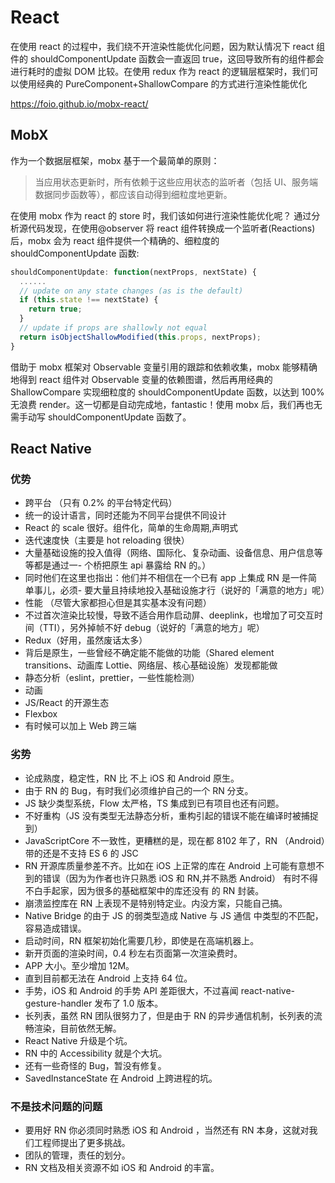 # React

在使用 react 的过程中，我们绕不开渲染性能优化问题，因为默认情况下 react 组件的 shouldComponentUpdate 函数会一直返回 true，这回导致所有的组件都会进行耗时的虚拟 DOM 比较。在使用 redux 作为 react 的逻辑层框架时，我们可以使用经典的 PureComponent+ShallowCompare 的方式进行渲染性能优化

https://foio.github.io/mobx-react/

## MobX

作为一个数据层框架，mobx 基于一个最简单的原则：

> 当应用状态更新时，所有依赖于这些应用状态的监听者（包括 UI、服务端数据同步函数等），都应该自动得到细粒度地更新。

在使用 mobx 作为 react 的 store 时，我们该如何进行渲染性能优化呢？
通过分析源代码发现，在使用@observer 将 react 组件转换成一个监听者(Reactions)后，mobx 会为 react 组件提供一个精确的、细粒度的 shouldComponentUpdate 函数:

```js
shouldComponentUpdate: function(nextProps, nextState) {
  ......
  // update on any state changes (as is the default)
  if (this.state !== nextState) {
    return true;
  }
  // update if props are shallowly not equal
  return isObjectShallowModified(this.props, nextProps);
}
```

借助于 mobx 框架对 Observable 变量引用的跟踪和依赖收集，mobx 能够精确地得到 react 组件对 Observable 变量的依赖图谱，然后再用经典的 ShallowCompare 实现细粒度的 shouldComponentUpdate 函数，以达到 100%无浪费 render。这一切都是自动完成地，fantastic！使用 mobx 后，我们再也无需手动写 shouldComponentUpdate 函数了。

## React Native

### 优势

- 跨平台 （只有 0.2% 的平台特定代码）
- 统一的设计语言，同时还能为不同平台提供不同设计
- React 的 scale 很好。组件化，简单的生命周期,声明式
- 迭代速度快（主要是 hot reloading 很快）
- 大量基础设施的投入值得（网络、国际化、复杂动画、设备信息、用户信息等等都是通过一- 个桥把原生 api 暴露给 RN 的。）
- 同时他们在这里也指出：他们并不相信在一个已有 app 上集成 RN 是一件简单事儿，必须- 要大量且持续地投入基础设施才行（说好的「满意的地方」呢）
- 性能 （尽管大家都担心但是其实基本没有问题）
- 不过首次渲染比较慢，导致不适合用作启动屏、deeplink，也增加了可交互时间（TTI），另外掉帧不好 debug（说好的「满意的地方」呢）
- Redux（好用，虽然废话太多）
- 背后是原生，一些曾经不确定能不能做的功能（Shared element transitions、动画库 Lottie、网络层、核心基础设施）发现都能做
- 静态分析（eslint，prettier，一些性能检测）
- 动画
- JS/React 的开源生态
- Flexbox
- 有时候可以加上 Web 跨三端

### 劣势

- 论成熟度，稳定性，RN 比 不上 iOS 和 Android 原生。
- 由于 RN 的 Bug，有时我们必须维护自己的一个 RN 分支。
- JS 缺少类型系统，Flow 太严格，TS 集成到已有项目也还有问题。
- 不好重构（JS 没有类型无法静态分析，重构引起的错误不能在编译时被捕捉到）
- JavaScriptCore 不一致性，更糟糕的是，现在都 8102 年了，RN （Android）带的还是不支持 ES 6 的 JSC
- RN 开源库质量参差不齐。比如在 iOS 上正常的库在 Android 上可能有意想不到的错误（因为为作者也许只熟悉 iOS 和 RN,并不熟悉 Android）
  有时不得不白手起家，因为很多的基础框架中的库还没有 的 RN 封装。
- 崩溃监控库在 RN 上表现不是特别特定业。内没方案，只能自己搞。
- Native Bridge 的由于 JS 的弱类型造成 Native 与 JS 通信 中类型的不匹配，容易造成错误。
- 启动时间，RN 框架初始化需要几秒，即使是在高端机器上。
- 新开页面的渲染时间，0.4 秒左右页面第一次渲染费时。
- APP 大小。至少增加 12M。
- 直到目前都无法在 Android 上支持 64 位。
- 手势，iOS 和 Android 的手势 API 差距很大，不过喜闻 react-native-gesture-handler 发布了 1.0 版本。
- 长列表，虽然 RN 团队很努力了，但是由于 RN 的异步通信机制，长列表的流畅渲染，目前依然无解。
- React Native 升级是个坑。
- RN 中的 Accessibility 就是个大坑。
- 还有一些奇怪的 Bug，暂没有修复。
- SavedInstanceState 在 Android 上跨进程的坑。

### 不是技术问题的问题

- 要用好 RN 你必须同时熟悉 iOS 和 Android ，当然还有 RN 本身，这就对我们工程师提出了更多挑战。
- 团队的管理，责任的划分。
- RN 文档及相关资源不如 iOS 和 Android 的丰富。
